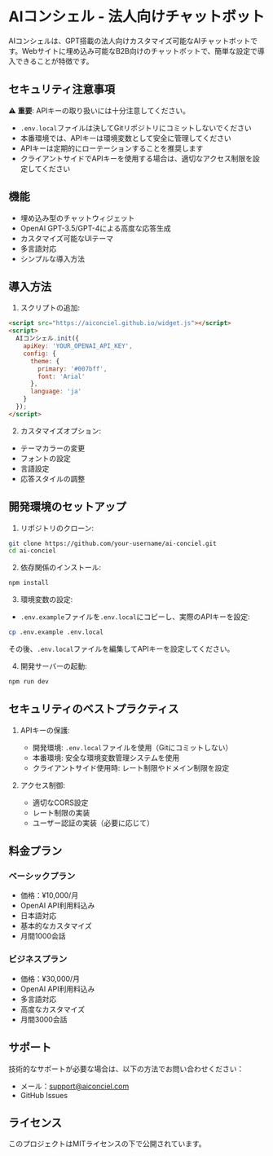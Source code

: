 # AIコンシェル - 法人向けチャットボット

AIコンシェルは、GPT搭載の法人向けカスタマイズ可能なAIチャットボットです。Webサイトに埋め込み可能なB2B向けのチャットボットで、簡単な設定で導入できることが特徴です。

## セキュリティ注意事項

⚠️ **重要**: APIキーの取り扱いには十分注意してください。

- `.env.local`ファイルは決してGitリポジトリにコミットしないでください
- 本番環境では、APIキーは環境変数として安全に管理してください
- APIキーは定期的にローテーションすることを推奨します
- クライアントサイドでAPIキーを使用する場合は、適切なアクセス制限を設定してください

## 機能

- 埋め込み型のチャットウィジェット
- OpenAI GPT-3.5/GPT-4による高度な応答生成
- カスタマイズ可能なUIテーマ
- 多言語対応
- シンプルな導入方法

## 導入方法

1. スクリプトの追加:
```html
<script src="https://aiconciel.github.io/widget.js"></script>
<script>
  AIコンシェル.init({
    apiKey: 'YOUR_OPENAI_API_KEY',
    config: {
      theme: {
        primary: '#007bff',
        font: 'Arial'
      },
      language: 'ja'
    }
  });
</script>
```

2. カスタマイズオプション:
- テーマカラーの変更
- フォントの設定
- 言語設定
- 応答スタイルの調整

## 開発環境のセットアップ

1. リポジトリのクローン:
```bash
git clone https://github.com/your-username/ai-conciel.git
cd ai-conciel
```

2. 依存関係のインストール:
```bash
npm install
```

3. 環境変数の設定:
- `.env.example`ファイルを`.env.local`にコピーし、実際のAPIキーを設定:
```bash
cp .env.example .env.local
```
その後、`.env.local`ファイルを編集してAPIキーを設定してください。

4. 開発サーバーの起動:
```bash
npm run dev
```

## セキュリティのベストプラクティス

1. APIキーの保護:
   - 開発環境: `.env.local`ファイルを使用（Gitにコミットしない）
   - 本番環境: 安全な環境変数管理システムを使用
   - クライアントサイド使用時: レート制限やドメイン制限を設定

2. アクセス制御:
   - 適切なCORS設定
   - レート制限の実装
   - ユーザー認証の実装（必要に応じて）

## 料金プラン

### ベーシックプラン
- 価格：¥10,000/月
- OpenAI API利用料込み
- 日本語対応
- 基本的なカスタマイズ
- 月間1000会話

### ビジネスプラン
- 価格：¥30,000/月
- OpenAI API利用料込み
- 多言語対応
- 高度なカスタマイズ
- 月間3000会話

## サポート

技術的なサポートが必要な場合は、以下の方法でお問い合わせください：
- メール：support@aiconciel.com
- GitHub Issues

## ライセンス

このプロジェクトはMITライセンスの下で公開されています。 